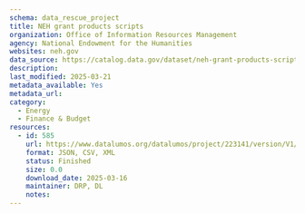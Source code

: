```yaml
---
schema: data_rescue_project 
title: NEH grant products scripts
organization: Office of Information Resources Management
agency: National Endowment for the Humanities
websites: neh.gov
data_source: https://catalog.data.gov/dataset/neh-grant-products-scripts
description: 
last_modified: 2025-03-21
metadata_available: Yes
metadata_url: 
category:
  - Energy 
  - Finance & Budget 
resources:
  - id: 585
    url: https://www.datalumos.org/datalumos/project/223141/version/V1/view
    format: JSON, CSV, XML
    status: Finished
    size: 0.0
    download_date: 2025-03-16
    maintainer: DRP, DL
    notes: 
---
```

